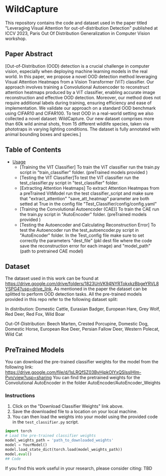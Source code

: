 # WildCapture

This repository contains the code and dataset used in the paper titled "Leveraging Visual Attention for out-of-distribution Detection" published at ICCV 2023, Paris Out Of Distribution Generalization in Computer Vision workshop.

## Paper Abstract

[Out-of-Distribution (OOD) detection is a crucial challenge in computer vision, especially when deploying machine learning models in the real world. In this paper, we propose a novel OOD detection method leveraging Visual Attention Heatmaps from a Vision Transformer (ViT) classifier. Our approach involves training a Convolutional Autoencoder to reconstruct attention heatmaps produced by a ViT classifier, enabling accurate image reconstruction and effective OOD detection. Moreover, our method does not require additional labels during training, ensuring efficiency and ease of implementation. We validate our approach on a standard OOD benchmark using CIFAR10 and CIFAR100. To test OOD in a real-world setting we also collected a novel dataset: WildCapture. Our new dataset comprises more than 60k  wild animal shots, from 15 different wildlife species, taken via phototraps in varying lighting conditions. The dataset is fully annotated with animal bounding boxes and species.]


## Table of Contents

- [Usage](#usage)
  - [Training the VIT Classifier] To train the ViT classifier run the train.py script in "train_classifier" folder. (preTrained models provided )
  - [Testing the VIT Classifier]To test the ViT classifier run the test_classifier.py script in "test_classifier" folder.
  - [Extracting Attention Heatmaps] To extract Attention Heatmpas from a preTrained VitModel run the test classifier_script and make sure that "extract_attention"
"save_att_heatmap" parameter are both setted at True in the config file "Test_Classifier/config/config.yaml"
  - [Training the Convolutional Autoencoder (CAE)] To train the CAE run the train.py script in "AutoEncoder" folder. (preTrained models provided )
  - [Testing the Autoencoder and Calculating Reconstruction Error] To test the Autoencoder run the test_autoencoder.py script in "AutoEncoder" folder. In the Test_config file make sure to set correctly the parameters "dest_file" (pkl dest file where the code save the reconstruction error for each image)  and "model_path"(path to pretrained CAE model)

## Dataset

The dataset used in this work can be found at https://drive.google.com/drive/folders/1823UnVK94NYRTokxkzBbgeYRVL8YSPG4?usp=drive_link. As mentioned in the paper the dataset can be splitted to perform OOD detection tasks. All the pre-trained models provided in this repo refer to the following dataset split:

In distribution: Domestic Cattle, Eurasian Badger, European Hare, Grey Wolf, Red Deer, Red Fox, Wild Boar

Out-Of-Distribution: Beech Marten, Crested Porcupine, Domestic Dog, Domestic Horse, European Roe Deer, Persian Fallow Deer, Western Polecat, Wild Cat


## PreTrained Models

You can download the pre-trained classifier weights for the model from the following link: https://drive.google.com/file/d/1sLRQfSZ03ByHjpkOIYxQSIsslHlm-Pvn/view?usp=sharing
You can find the pretrained weights for the Convolutional AutoEncoder in the folder AutoEncoder/AutoEncoder_Weights

### Instructions

1. Click on the "Download Classifier Weights" link above.
2. Save the downloaded file to a location on your local machine.
3. You can then load the weights into your model using the provided code in the `test_classifier.py` script.

```python
import torch
# Load the pre-trained classifier weights
model_weights_path = 'path_to_downloaded_weights'
model = YourModel()
model.load_state_dict(torch.load(model_weights_path))
model.eval()
## Code
```

If you find this work useful in your research, please consider citing: TBD


